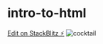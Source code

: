 # intro-to-html

[Edit on StackBlitz ⚡️](https://stackblitz.com/edit/js-cvf9r9)
![cocktail](https://user-images.githubusercontent.com/55336043/215310323-294f1755-52ee-43a7-91cc-a3d7e8a390bc.jpg)
